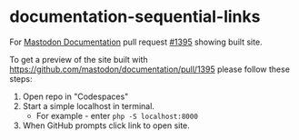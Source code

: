 # documentation-sequential-links
For [Mastodon Documentation](https://github.com/mastodon/documentation) pull request [#1395](https://github.com/mastodon/documentation/pull/1395) showing built site.

To get a preview of the site built with https://github.com/mastodon/documentation/pull/1395 please follow these steps:
 1. Open repo in "Codespaces"
 2. Start a simple localhost in terminal.
    - For example - enter ` php -S localhost:8000 `
 3. When GitHub prompts click link to open site.
